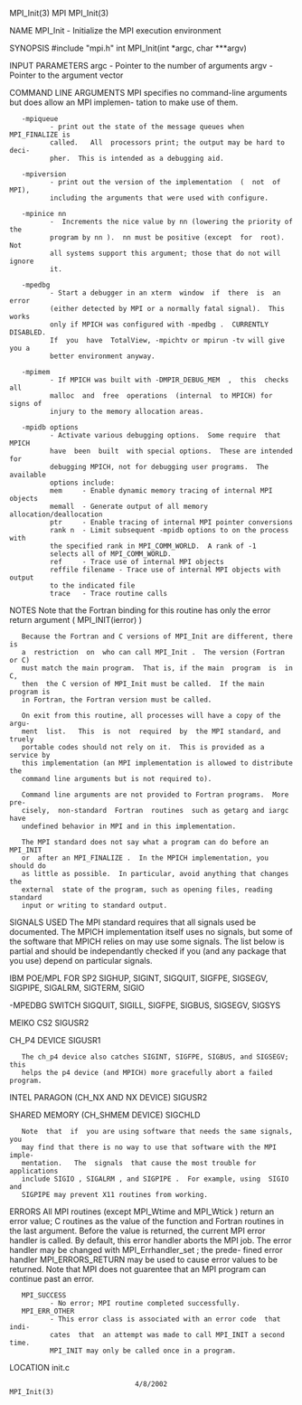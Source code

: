 MPI_Init(3)                           MPI                          MPI_Init(3)



NAME
       MPI_Init -  Initialize the MPI execution environment

SYNOPSIS
       #include "mpi.h"
       int MPI_Init(int *argc, char ***argv)

INPUT PARAMETERS
       argc   - Pointer to the number of arguments
       argv   - Pointer to the argument vector


COMMAND LINE ARGUMENTS
       MPI specifies no command-line arguments but does allow an MPI implemen-
       tation to make use of them.

       -mpiqueue
              - print out the state of the message queues when MPI_FINALIZE is
              called.   All  processors print; the output may be hard to deci-
              pher.  This is intended as a debugging aid.

       -mpiversion
              - print out the version of the implementation  (  not  of  MPI),
              including the arguments that were used with configure.

       -mpinice nn
              -  Increments the nice value by nn (lowering the priority of the
              program by nn ).  nn must be positive (except  for  root).   Not
              all systems support this argument; those that do not will ignore
              it.

       -mpedbg
              - Start a debugger in an xterm  window  if  there  is  an  error
              (either detected by MPI or a normally fatal signal).  This works
              only if MPICH was configured with -mpedbg .  CURRENTLY DISABLED.
              If  you  have  TotalView, -mpichtv or mpirun -tv will give you a
              better environment anyway.

       -mpimem
              - If MPICH was built with -DMPIR_DEBUG_MEM  ,  this  checks  all
              malloc  and  free  operations  (internal  to MPICH) for signs of
              injury to the memory allocation areas.

       -mpidb options
              - Activate various debugging options.  Some require  that  MPICH
              have  been  built  with special options.  These are intended for
              debugging MPICH, not for debugging user programs.  The available
              options include:
              mem     - Enable dynamic memory tracing of internal MPI objects
              memall  - Generate output of all memory allocation/deallocation
              ptr     - Enable tracing of internal MPI pointer conversions
              rank n  - Limit subsequent -mpidb options to on the process with
              the specified rank in MPI_COMM_WORLD.  A rank of -1
              selects all of MPI_COMM_WORLD.
              ref     - Trace use of internal MPI objects
              reffile filename - Trace use of internal MPI objects with output
              to the indicated file
              trace   - Trace routine calls



NOTES
       Note  that  the  Fortran  binding  for  this routine has only the error
       return argument ( MPI_INIT(ierror) )

       Because the Fortran and C versions of MPI_Init are different, there  is
       a  restriction  on  who can call MPI_Init .  The version (Fortran or C)
       must match the main program.  That is, if the main  program  is  in  C,
       then  the C version of MPI_Init must be called.  If the main program is
       in Fortran, the Fortran version must be called.

       On exit from this routine, all processes will have a copy of the  argu-
       ment  list.   This  is  not  required  by  the MPI standard, and truely
       portable codes should not rely on it.  This is provided as a service by
       this implementation (an MPI implementation is allowed to distribute the
       command line arguments but is not required to).

       Command line arguments are not provided to Fortran programs.  More pre-
       cisely,  non-standard  Fortran  routines  such as getarg and iargc have
       undefined behavior in MPI and in this implementation.

       The MPI standard does not say what a program can do before an  MPI_INIT
       or  after an MPI_FINALIZE .  In the MPICH implementation, you should do
       as little as possible.  In particular, avoid anything that changes  the
       external  state of the program, such as opening files, reading standard
       input or writing to standard output.


SIGNALS USED
       The MPI standard requires that all signals  used  be  documented.   The
       MPICH  implementation  itself uses no signals, but some of the software
       that MPICH relies on may use some signals.  The list below  is  partial
       and  should  be  independantly checked if you (and any package that you
       use) depend on particular signals.


IBM POE/MPL FOR SP2
       SIGHUP, SIGINT, SIGQUIT, SIGFPE, SIGSEGV,  SIGPIPE,  SIGALRM,  SIGTERM,
       SIGIO


-MPEDBG SWITCH
       SIGQUIT, SIGILL, SIGFPE, SIGBUS, SIGSEGV, SIGSYS


MEIKO CS2
       SIGUSR2


CH_P4 DEVICE
       SIGUSR1

       The ch_p4 device also catches SIGINT, SIGFPE, SIGBUS, and SIGSEGV; this
       helps the p4 device (and MPICH) more gracefully abort a failed program.


INTEL PARAGON (CH_NX AND NX DEVICE)
       SIGUSR2


SHARED MEMORY (CH_SHMEM DEVICE)
       SIGCHLD

       Note  that  if  you are using software that needs the same signals, you
       may find that there is no way to use that software with the MPI  imple-
       mentation.   The  signals  that cause the most trouble for applications
       include SIGIO , SIGALRM , and SIGPIPE .  For example, using  SIGIO  and
       SIGPIPE may prevent X11 routines from working.


ERRORS
       All  MPI  routines  (except  MPI_Wtime  and MPI_Wtick ) return an error
       value; C routines as the value of the function and Fortran routines  in
       the last argument.  Before the value is returned, the current MPI error
       handler is called.  By default, this error handler aborts the MPI  job.
       The  error  handler may be changed with MPI_Errhandler_set ; the prede-
       fined error handler MPI_ERRORS_RETURN may be used to cause error values
       to  be  returned.  Note that MPI does not guarentee that an MPI program
       can continue past an error.

       MPI_SUCCESS
              - No error; MPI routine completed successfully.
       MPI_ERR_OTHER
              - This error class is associated with an error code  that  indi-
              cates  that  an attempt was made to call MPI_INIT a second time.
              MPI_INIT may only be called once in a program.

LOCATION
       init.c



                                   4/8/2002                        MPI_Init(3)
